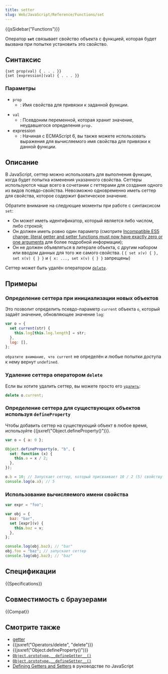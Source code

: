 ```yaml
---
title: setter
slug: Web/JavaScript/Reference/Functions/set
---
```


{{jsSidebar("Functions")}}

Оператор **`set`** связывает свойство объекта с функцией, которая будет вызвана при попытке установить это свойство.

## Синтаксис

```
{set prop(val) { . . . }}
{set [expression](val) { . . . }}
```

### Параметры

- `prop`
  - : Имя свойства для привязки к заданной функции.

<!---->

- `val`
  - : Псевдоним переменной, которая хранит значение, неудавшегося определения `prop.`
- expression
  - : Начиная с ECMAScript 6, вы также можете использовать выражения для вычисляемого имя свойства для привязки к данной функции.

## Описание

В JavaScript, сеттер можно использовать для выполнения функции, когда будет попытка изменения указанного свойства. Сеттеры используются чаще всего в сочетании с геттерами для создания одного из видов псевдо-свойства. Невозможно одновременно иметь сеттер для свойства, которое содержит фактическое значение.

Обратите внимание на следующие моменты при работе с синтаксисом `set`:

- Он может иметь идентификатор, который является либо числом, либо строкой;
- Он должен иметь ровно один параметр (смотрите [Incompatible ES5 change: literal getter and setter functions must now have exactly zero or one arguments](http://whereswalden.com/2010/08/22/incompatible-es5-change-literal-getter-and-setter-functions-must-now-have-exactly-zero-or-one-arguments/) для более подробной информации);
- Он не должен объявляться в литерале объекта, с другим набором или вводом данных для того же самого свойства.
  ( `{ set x(v) { }, set x(v) { } }` и `{ x: ..., set x(v) { } }` запрещены)

Сеттер может быть удалён оператором [`delete`](/ru/docs/Web/JavaScript/Reference/Operators/delete).

## Примеры

### Определение сеттера при инициализации новых объектов

Это позволит определить псевдо-параметр `current` объекта `o`, который задаёт значение, обновляющее значение `log`:

```js
var o = {
  set current(str) {
    this.log[this.log.length] = str;
  },
  log: [],
};
```

`обратите внимание, что current` не определён и любые попытки доступа к нему вернут `undefined`.

### Удаление сеттера оператором `delete`

Если вы хотите удалить сеттер, вы можете просто его [`удалить`](/ru/docs/Web/JavaScript/Reference/Operators/delete):

```js
delete o.current;
```

### Определение сеттера для существующих объектов используя `defineProperty`

Чтобы добавить сеттер на существующий объект в любое время, используйте {{jsxref("Object.defineProperty()")}}.

```js
var o = { a: 0 };

Object.defineProperty(o, "b", {
  set: function (x) {
    this.a = x / 2;
  },
});

o.b = 10; // Запускает сеттер, который присваивает 10 / 2 (5) свойству 'a'
console.log(o.a); // 5
```

### Использование вычисляемого имени свойства

```js
var expr = "foo";

var obj = {
  baz: "bar",
  set [expr](v) {
    this.baz = v;
  },
};

console.log(obj.baz); // "bar"
obj.foo = "baz"; // запускает сеттер
console.log(obj.baz); // "baz"
```

## Спецификации

{{Specifications}}

## Совместимость с браузерами

{{Compat}}

## Смотрите также

- [getter](/ru/docs/Web/JavaScript/Reference/Functions/get)
- {{jsxref("Operators/delete", "delete")}}
- {{jsxref("Object.defineProperty()")}}
- [`Object.prototype.__defineGetter__()`](/ru/docs/Web/JavaScript/Reference/Global_Objects/Object/__defineGetter__)
- [`Object.prototype.__defineSetter__()`](/ru/docs/Web/JavaScript/Reference/Global_Objects/Object/__defineSetter__)
- [Defining Getters and Setters](/ru/docs/Web/JavaScript/Guide/Working_with_Objects#Defining_getters_and_setters) в руководстве по JavaScript

